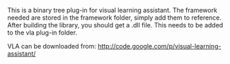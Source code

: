 This is a binary tree plug-in for visual learning assistant.
The framework needed are stored in the framework folder, simply add them to reference.
After building the library, you should get a .dll file.  This needs to be added to the vla plug-in folder.

VLA can be downloaded from: http://code.google.com/p/visual-learning-assistant/
